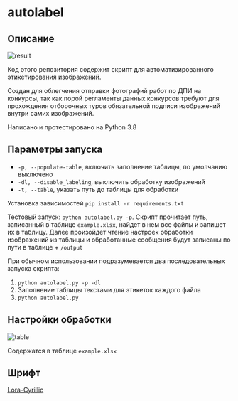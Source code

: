 # autolabel

## Описание
![result](https://i.imgur.com/td5DfUM.jpg)


Код этого репозитория содержит скрипт для автоматизированного этикетирования изображений.

Создан для облегчения отправки фотографий работ по ДПИ на конкурсы, 
так как порой регламенты данных конкурсов требуют для прохождения отборочных туров 
обязательной подписи изображений внутри самих изображений.

Написано и протестировано на Python 3.8

## Параметры запуска
- `-p, --populate-table`, включить заполнение таблицы, по умолчанию выключено
- `-dl, --disable_labeling`, выключить обработку изображений
- `-t, --table`, указать путь до таблицы для обработки


Установка зависимостей `pip install -r requirements.txt`

Тестовый запуск: `python autolabel.py -p`. Скрипт прочитает путь, 
записанный в таблице `example.xlsx`, найдет в нем все файлы и запишет их в таблицу.
Далее произойдет чтение настроек обработки изображений из таблицы и обработанные сообщения будут записаны
по пути в таблице + `/output`

При обычном использовании подразумевается два последовательных запуска скрипта:
1. `python autolabel.py -p -dl`
2. Заполнение таблицы текстами для этикеток каждого файла
3. `python autolabel.py`

## Настройки обработки
![table](https://i.imgur.com/aYCltjc.png)

Cодержатся в таблице `example.xlsx`

## Шрифт
[Lora-Cyrillic](https://github.com/cyrealtype/Lora-Cyrillic)